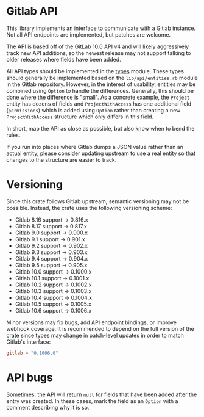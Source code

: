 # Gitlab API

This library implements an interface to communicate with a Gitlab instance. Not
all API endpoints are implemented, but patches are welcome.

The API is based off of the GitLab 10.6 API v4 and will likely aggressively track
new API additions, so the newest release may not support talking to older
releases where fields have been added.

All API types should be implemented in the [types](src/types.rs) module. These
types should generally be implemented based on the `lib/api/entities.rb`
module in the Gitlab repository. However, in the interest of usability,
entities may be combined using `Option` to handle the differences. Generally,
this should be done where the difference is "small". As a concrete example,
the `Project` entity has dozens of fields and `ProjectWithAccess` has one
additional field (`permissions`) which is added using `Option` rather than
creating a new `ProjectWithAccess` structure which only differs in this field.

In short, map the API as close as possible, but also know when to bend the
rules.

If you run into places where Gitlab dumps a JSON value rather than an actual
entity, please consider updating upstream to use a real entity so that changes
to the structure are easier to track.

# Versioning

Since this crate follows Gitlab upstream, semantic versioning may not be
possible. Instead, the crate uses the following versioning scheme:

  * Gitlab 8.16 support → 0.816.x
  * Gitlab 8.17 support → 0.817.x
  * Gitlab 9.0 support → 0.900.x
  * Gitlab 9.1 support → 0.901.x
  * Gitlab 9.2 support → 0.902.x
  * Gitlab 9.3 support → 0.903.x
  * Gitlab 9.4 support → 0.904.x
  * Gitlab 9.5 support → 0.905.x
  * Gitlab 10.0 support → 0.1000.x
  * Gitlab 10.1 support → 0.1001.x
  * Gitlab 10.2 support → 0.1002.x
  * Gitlab 10.3 support → 0.1003.x
  * Gitlab 10.4 support → 0.1004.x
  * Gitlab 10.5 support → 0.1005.x
  * Gitlab 10.6 support → 0.1006.x

Minor versions may fix bugs, add API endpoint bindings, or improve webhook
coverage. It is recommended to depend on the full version of the crate since
types may change in patch-level updates in order to match Gitlab's interface:

```toml
gitlab = "0.1006.0"
```

# API bugs

Sometimes, the API will return `null` for fields that have been added after the
entry was created. In these cases, mark the field as an `Option` with a comment
describing why it is so.
